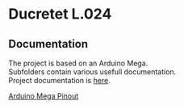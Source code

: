 # Ducretet L.024

## Documentation

The project is based on an Arduino Mega.  
Subfolders contain various usefull documentation.  
Project documentation is [here](Radio%20Ducretet.pdf).

[Arduino Mega Pinout](Arduino-Mega-Pinout.png)